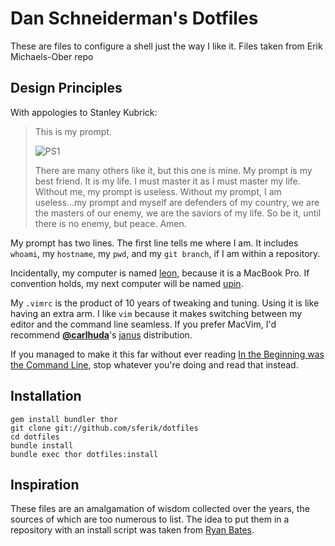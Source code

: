 # Dan Schneiderman's Dotfiles
These are files to configure a shell just the way I like it.
Files taken from Erik Michaels-Ober repo

## <a name="design"></a>Design Principles
With appologies to Stanley Kubrick:

> This is my prompt.
>
> ![PS1](https://github.com/sferik/dotfiles/raw/master/.ps1.png "PS1")
>
> There are many others like it, but this one is mine. My prompt is my best
> friend. It is my life. I must master it as I must master my life. Without me,
> my prompt is useless. Without my prompt, I am useless...my prompt and myself
> are defenders of my country, we are the masters of our enemy, we are the
> saviors of my life. So be it, until there is no enemy, but peace. Amen.

My prompt has two lines. The first line tells me where I am. It includes
`whoami`, my `hostname`, my `pwd`, and my `git branch`, if I am within a
repository.

Incidentally, my computer is named
[leon](http://www.imdb.com/title/tt0110413/), because it is a MacBook Pro. If
convention holds, my next computer will be named
[upin](http://www.imdb.com/title/tt1193138/).

My `.vimrc` is the product of 10 years of tweaking and tuning. Using it is like
having an extra arm. I like `vim` because it makes switching between my editor
and the command line seamless. If you prefer MacVim, I'd recommend
**[@carlhuda](https://github.com/carlhuda/)**'s
[janus](https://github.com/carlhuda/janus) distribution.

If you managed to make it this far without ever reading [In the Beginning was
the Command Line](http://www.cryptonomicon.com/beginning.html), stop whatever
you're doing and read that instead.

## <a name="installation"></a>Installation
    gem install bundler thor
    git clone git://github.com/sferik/dotfiles
    cd dotfiles
    bundle install
    bundle exec thor dotfiles:install

## <a name="inspiration"></a>Inspiration
These files are an amalgamation of wisdom collected over the years, the sources
of which are too numerous to list. The idea to put them in a repository with an
install script was taken from [Ryan Bates](https://github.com/ryanb/dotfiles).
